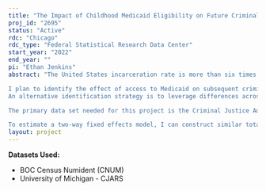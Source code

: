 ```yaml
---
title: "The Impact of Childhood Medicaid Eligibility on Future Criminal Involvement"
proj_id: "2695"
status: "Active"
rdc: "Chicago"
rdc_type: "Federal Statistical Research Data Center"
start_year: "2022"
end_year: ""
pi: "Ethan Jenkins"
abstract: "The United States incarceration rate is more than six times the incarceration rate of a typical OECD country. Additionally, the United States spends around $250 on total correctional expenditures per capita. This number has tripled since 1980. In addition to this fiscal cost, incarceration has lasting negative effects on an individual's future. Given the large fiscal and social cost of incarceration, understanding cost-effective interventions that reduce criminality is important.

I plan to identify the effect of access to Medicaid on subsequent criminal behavior using a regression discontinuity design (RDD) exploiting a policy discontinuity where several Medicaid expansions in the 1980s and early 1990s only applied to those born after September 30, 1983. This variation is almost certainly exogenous since these expansions occurred well after 1983, making it impossible to sort around the cutoff. This policy discontinuity was first used by Card and Shore-Sheppard (2004) to identify changes in insurance coverage and healthcare utilization. This discontinuity has been used to show that Medicaid eligibility reduces future teen mortality and adulthood hospitalizations. I would implement this RDD using day-of-birth cohort incarceration rates as the unit of observation.
An alternative identification strategy is to leverage differences across states and time in Medicaid expansion through the 1980s and 1990s using a two-way fixed effects model with simulated Medicaid eligibility. This approach has been widely used to study the effects of childhood Medicaid expansion. To use this strategy the unit of observation would be state month-of-birth cohorts.

The primary data set needed for this project is the Criminal Justice Administrative Records System (CJARS). Using CJARS, I can construct day-of-birth cohort totals for variables such as ever incarcerated, number of years incarcerated, ever charged with a crime, ever found guilty of crime, and ever arrested. Additionally, I would like to disaggregate these totals by race and sex. For the arrest and adjudication tables, I would like to disaggregate by offense type to explore what types of crime are averted. In addition to CJARS, I plan to use the public-use National Vital Statistics System (NVSS) Birth Data Files. Using this data, I can calculate the number of people in each day-of-birth cohort for the states with the relevant CJARS coverage. With the criminal involvement totals from CJARS and total population from NVSS Birth Data, I can create rates for each cohort such as percent ever incarcerated. I can use the cohort rates to estimate an RDD.

To estimate a two-way fixed effects model, I can construct similar totals but for day-of-birth state cohorts. No variation in Medicaid eligibility changes within month, so month-of-birth state cohorts is also workable. I will then merge these rates simulated Medicaid eligibility from Brown, Kowalski, and Lurie (2020). This simulated Medicaid eligibility data contains the number of years eligible for Medicaid holding population characteristics fixed. Simulated Medicaid eligibility does not vary within state-month cohorts. It captures changes in Medicaid eligibility due to state law changes. Neither the RD nor two-way fixed-effects approaches need the CJARS data to be linked at the individual level."
layout: project
---
```


**Datasets Used:**

  - BOC Census Numident (CNUM) 
  - University of Michigan - CJARS 


